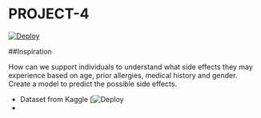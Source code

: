 # PROJECT-4

[![Deploy](https://www.herokucdn.com/deploy/button.svg)](https://heroku.com/deploy)


##Inspiration 

How can we support individuals to understand what side effects they may experience based on age, prior allergies, medical history and gender.  Create a model to 
predict the possible side effects.  

* Dataset from Kaggle [![Deploy](https://www.kaggle.com/ayushggarg/covid19-vaccine-adverse-reactions?select=2021VAERSSYMPTOMS.csv)
* 

